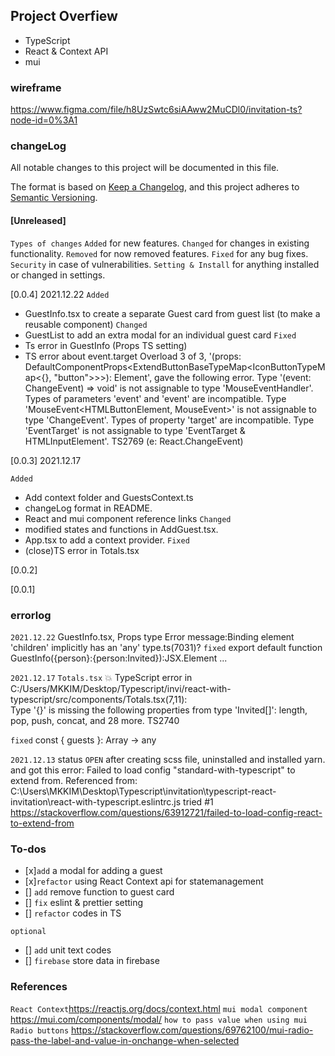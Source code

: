 ## Project Overfiew
- TypeScript
- React & Context API
- mui

### wireframe
https://www.figma.com/file/h8UzSwtc6siAAww2MuCDl0/invitation-ts?node-id=0%3A1




### changeLog
All notable changes to this project will be documented in this file.

The format is based on [Keep a Changelog](https://keepachangelog.com/en/1.0.0/),
and this project adheres to [Semantic Versioning](https://semver.org/spec/v2.0.0.html).

####  [Unreleased]
`Types of changes`
`Added` for new features.
`Changed` for changes in existing functionality.
`Removed` for now removed features.
`Fixed` for any bug fixes.
`Security` in case of vulnerabilities.
`Setting & Install` for anything installed or changed in settings.

[0.0.4]
2021.12.22
`Added`
- GuestInfo.tsx to create a separate Guest card from guest list (to make a reusable component)
`Changed`
- GuestList to add an extra modal for an individual guest card
`Fixed`
- Ts error in GuestInfo (Props TS setting)
- TS error about event.target
    Overload 3 of 3, '(props: DefaultComponentProps<ExtendButtonBaseTypeMap<IconButtonTypeMap<{}, "button">>>): Element', gave the following error.
    Type '(event: ChangeEvent<HTMLInputElement>) => void' is not assignable to type 'MouseEventHandler<HTMLButtonElement>'.
      Types of parameters 'event' and 'event' are incompatible.
        Type 'MouseEvent<HTMLButtonElement, MouseEvent>' is not assignable to type 'ChangeEvent<HTMLInputElement>'.
          Types of property 'target' are incompatible.
            Type 'EventTarget' is not assignable to type 'EventTarget & HTMLInputElement'.  TS2769 (e: React.ChangeEvent<HTMLInputElement>)

[0.0.3]
2021.12.17

`Added`
- Add context folder and GuestsContext.ts
- changeLog format in README.
- React and mui component reference links
`Changed`
- modified states and functions in AddGuest.tsx.
- App.tsx to add a context provider.
`Fixed` 
- (close)TS error in Totals.tsx

[0.0.2]

[0.0.1]

### errorlog

`2021.12.22`
GuestInfo.tsx, Props type
Error message:Binding element 'children' implicitly has an 'any' type.ts(7031)?
`fixed`
export default function GuestInfo({person}:{person:Invited}):JSX.Element ...

`2021.12.17`
`Totals.tsx`
💥 TypeScript error in C:/Users/MKKIM/Desktop/Typescript/invi/react-with-typescript/src/components/Totals.tsx(7,11):   
Type '{}' is missing the following properties from type 'Invited[]': length, pop, push, concat, and 28 more.  TS2740

`fixed` const { guests }: Array<Invited> -> any

`2021.12.13` 
status `OPEN`
after creating scss file, uninstalled and installed yarn.
and got this error:
Failed to load config "standard-with-typescript" to extend from.
Referenced from: C:\Users\MKKIM\Desktop\Typescript\invitation\typescript-react-invitation\react-with-typescript\.eslintrc.js
tried #1 https://stackoverflow.com/questions/63912721/failed-to-load-config-react-to-extend-from 


### To-dos
- [x]`add` a modal for adding a guest 
- [x]`refactor` using React Context api for statemanagement
- [] `add` remove function to guest card
- [] `fix` eslint & prettier setting
- [] `refactor` codes in TS

`optional`
- [] `add` unit text codes 
- [] `firebase` store data in firebase

### References
`React Context`https://reactjs.org/docs/context.html
`mui modal component` https://mui.com/components/modal/
`how to pass value when using mui Radio buttons` https://stackoverflow.com/questions/69762100/mui-radio-pass-the-label-and-value-in-onchange-when-selected